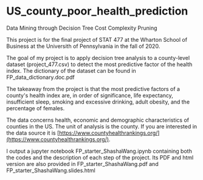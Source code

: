 # US_county_poor_health_prediction
 Data Mining through Decision Tree Cost Complexity Pruning

 This project is for the final project of STAT 477 at the Wharton School of Business at the Universith of Pennsylvania in the fall of 2020. 

 The goal of my project is to apply decision tree analysis to a county-level dataset (project_477.csv) to detect the most predictive factor of the health index. The dictionary of the dataset can be found in FP_data_dictionary.doc.pdf

 The takeaway from the project is that the most predictive factors of a county's health index are, in order of significance, life expectancy, insufficient sleep, smoking and excessive drinking, adult obesity, and the percentage of females.


 The data concerns health, economic and demographic characteristics of counties in the US. The unit of analysis is the county. If you are interested in the data source it is [https://www.countyhealthrankings.org/](https://www.countyhealthrankings.org/). 

 I output a jupyter notebook FP_starter_ShashaWang.ipynb containing both the codes and the description of each step of the project. Its PDF and html version are also provided in FP_starter_ShashaWang.pdf and FP_starter_ShashaWang.slides.html






 








